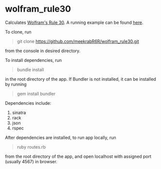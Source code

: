 wolfram_rule30
======

Calculates [Wolfram's Rule 30](http://en.wikipedia.org/wiki/Rule_30). A running example can be found [here](http://serene-bayou-1556.herokuapp.com/).



To clone, run
> git clone https://github.com/meekrabR6R/wolfram_rule30.git 

from the console in desired directory.

To install dependencies, run
> bundle install

in the root directory of the app. If Bundler is not installed, it can be installed by running
> gem install bundler

Dependencies include:
1. sinatra
2. rack
3. json
4. rspec

After dependencies are installed, to run app locally, run
> ruby routes.rb

from the root directory of the app, and open localhost with assigned port (usually 4567) in browser.
